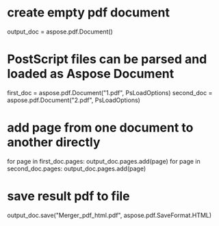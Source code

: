 
# create empty pdf document
output_doc = aspose.pdf.Document()

# PostScript files can be parsed and loaded as Aspose Document
first_doc = aspose.pdf.Document("1.pdf", PsLoadOptions)
second_doc = aspose.pdf.Document("2.pdf", PsLoadOptions)

# add page from one document to another directly        
for page in first_doc.pages:
	output_doc.pages.add(page)
for page in second_doc.pages:
	output_doc.pages.add(page)

# save result pdf to file
output_doc.save("Merger_pdf_html.pdf", aspose.pdf.SaveFormat.HTML)
